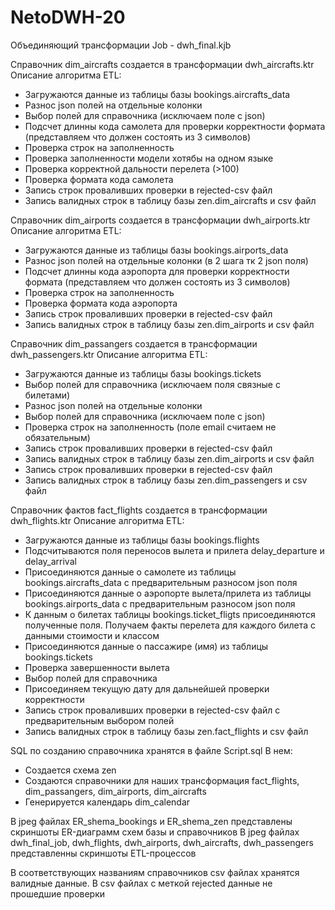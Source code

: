 # NetoDWH-20


Объединяющий трансформации Job - dwh_final.kjb

Справочник dim_aircrafts создается в трансформации dwh_aircrafts.ktr
Описание алгоритма ETL:
- Загружаются данные из таблицы базы bookings.aircrafts_data
- Разнос json полей на отдельные колонки
- Выбор полей для справочника (исключаем поле с json)
- Подсчет длинны кода самолета для проверки корректности формата (представляем что должен состоять из 3 символов)
- Проверка строк на заполненность
- Проверка заполненности модели хотябы на одном языке
- Проверка корректной дальности перелета (>100)
- Проверка формата кода самолета
- Запись строк проваливших проверки в rejected-csv файл 
- Запись валидных строк в таблицу базы zen.dim_aircrafts и csv файл


Справочник dim_airports создается в трансформации dwh_airports.ktr
Описание алгоритма ETL:
- Загружаются данные из таблицы базы bookings.airports_data
- Разнос json полей на отдельные колонки (в 2 шага тк 2 json поля)
- Подсчет длинны кода аэропорта для проверки корректности формата (представляем что должен состоять из 3 символов)
- Проверка строк на заполненность
- Проверка формата кода аэропорта
- Запись строк проваливших проверки в rejected-csv файл 
- Запись валидных строк в таблицу базы zen.dim_airports и csv файл


Справочник dim_passangers создается в трансформации dwh_passengers.ktr
Описание алгоритма ETL:
- Загружаются данные из таблицы базы bookings.tickets
- Выбор полей для справочника (исключаем поля связные с билетами)
- Разнос json полей на отдельные колонки
- Выбор полей для справочника (исключаем поле с json)
- Проверка строк на заполненность (поле email считаем не обязательным)
- Запись строк проваливших проверки в rejected-csv файл 
- Запись валидных строк в таблицу базы zen.dim_airports и csv файл
- Запись строк проваливших проверки в rejected-csv файл 
- Запись валидных строк в таблицу базы zen.dim_passengers и csv файл


Справочник фактов fact_flights создается в трансформации dwh_flights.ktr
Описание алгоритма ETL:
- Загружаются данные из таблицы базы bookings.flights
- Подсчитываются поля переносов вылета и прилета delay_departure и delay_arrival
- Присоединяются данные о самолете из таблицы bookings.aircrafts_data с предварительным разносом json поля
- Присоединяются данные о аэропорте вылета/прилета из таблицы bookings.airports_data с предварительным разносом json поля
- К данным о билетах таблицы bookings.ticket_fligts присоединяются полученные поля. Получаем факты перелета для каждого билета с данными стоимости и классом
- Присоединяются данные о пассажире (имя) из таблицы bookings.tickets
- Проверка завершенности вылета
- Выбор полей для справочника
- Присоединяем текущую дату для дальнейшей проверки корректности
- Запись строк проваливших проверки в rejected-csv файл с предварительным выбором полей
- Запись валидных строк в таблицу базы zen.fact_flights и csv файл


SQL по созданию справочника хранятся в файле Script.sql
В нем:
- Создается схема zen
- Создаются справочники для наших трансформация fact_flights, dim_passangers, dim_airports, dim_aircrafts 
- Генерируется календарь dim_calendar

В jpeg файлах ER_shema_bookings и ER_shema_zen представлены скриншоты ER-диаграмм схем базы и справочников
В jpeg файлах dwh_final_job, dwh_flights, dwh_airports, dwh_aircrafts, dwh_passengers представленны скриншоты ETL-процессов

В соответствующих названиям справочников csv файлах хранятся валидные данные. В csv файлах с меткой rejected данные не прошедшие проверки

